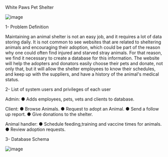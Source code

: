 White Paws Pet Shelter

![image](https://github.com/HabibaMekay/WhitePaws/assets/133516736/76de4c32-2f47-42cc-8bca-47e12f2ad628)



1- Problem Definition

Maintaining an animal shelter is not an easy job, and it requires a lot of data storing daily. It is not common to see websites that are related to sheltering animals and encouraging their adoption, which could be part of the reason why one could often find injured and starved stray animals.
For that reason, we find it necessary to create a database for this information. The website will help the adopters and donators easily choose their pets and donate, not only that, but it will allow the shelter employees to know their schedules, and keep up with the suppliers, and have a history of the animal's medical status.


2- List of system users and privileges of each user

Admin:
●	Adds employees, pets, vets and clients to database.

Client:
●	Browse Animals.
●	Request to adopt an Animal.
●	Send a follow up report.
●	Give donations to the shelter.

Animal handler:
●	Schedule feeding,training and vaccine times for animals.
●	Review adoption requests.

3- Database Schema

![image](https://github.com/HabibaMekay/WhitePaws/assets/133516736/dc0a0f24-ad26-461e-88da-a4cd86c07ddd)

